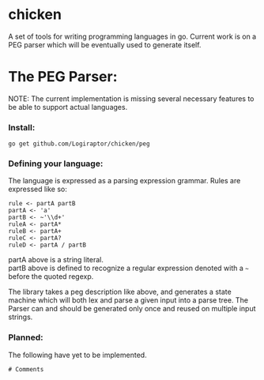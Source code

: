 chicken
=========

A set of tools for writing programming languages in go. Current work is on a PEG parser which will be eventually used to generate itself.

The PEG Parser:
======

NOTE: The current implementation is missing several necessary features to be able to support actual languages.

### Install:
    go get github.com/Logiraptor/chicken/peg


### Defining your language:
The language is expressed as a parsing expression grammar. Rules are expressed like so:

    rule <- partA partB
    partA <- 'a'
    partB <- ~'\\d+'
    ruleA <- partA*
    ruleB <- partA+
    ruleC <- partA?
    ruleD <- partA / partB

partA above is a string literal.  
partB above is defined to recognize a regular expression denoted with a `~` before the quoted regexp.

The library takes a peg description like above, and generates a state machine which will both lex and parse a given input into a parse tree. The Parser can and should be generated only once and reused on multiple input strings.

### Planned:
The following have yet to be implemented.

    # Comments
